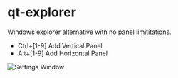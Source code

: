 # qt-explorer
Windows explorer alternative with no panel limititations.

- Ctrl+[1-9] Add Vertical Panel
- Alt+[1-9] Add Horizontal Panel

![Settings Window](https://user-images.githubusercontent.com/1406954/136867774-a85ebd13-7e6d-4327-98ce-c24fcb7be09c.png)
